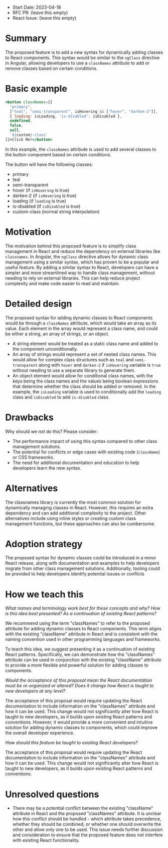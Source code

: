 - Start Date: 2023-04-18
- RFC PR: (leave this empty)
- React Issue: (leave this empty)

# Summary

The proposed feature is to add a new syntax for dynamically adding classes to React components. This syntax would be similar to the `ngClass` directive in Angular, allowing developers to use a `classNames` attribute to add or remove classes based on certain conditions.

# Basic example

```jsx
<button classNames={[
  "primary",
  ["teal", "semi-transparent", isHovering && ["hover", "darken-2"]],
  { loading: isLoading, 'is-disabled': isDisabled },
  undefined,
  false,
  null,
  `${custom}-class`
]}>Click Me!</button>
```

In this example, the `classNames` attribute is used to add several classes to the button component based on certain conditions. 

The button will have the following classes:
- primary
- teal
- semi-transparent
- hover (if `isHovering` is true)
- darken-2 (if `isHovering` is true)
- loading (if `loading` is true)
- is-disabled (if `isDisabled` is true)
- custom-class (normal string interpolation)

# Motivation

The motivation behind this proposed feature is to simplify class management in React and reduce the dependency on external libraries like `classnames`. In Angular, the `ngClass` directive allows for dynamic class management using a similar syntax, which has proven to be a popular and useful feature. By adding a similar syntax to React, developers can have a simpler and more streamlined way to handle class management, without needing to rely on external libraries. This can help reduce project complexity and make code easier to read and maintain.

# Detailed design

The proposed syntax for adding dynamic classes to React components would be through a `classNames` attribute, which would take an array as its value. Each element in the array would represent a class name, and could be either a string, an array of strings, or an object.

- A string element would be treated as a static class name and added to the component unconditionally.
- An array of strings would represent a set of nested class names. This would allow for complex class structures such as `teal` and `semi-transparent` along with `hover` and `darken-2` if `isHovering` variable is `true` without needing to use a separate library to generate them.
- An object element would allow for conditional class names, with the keys being the class names and the values being boolean expressions that determine whether the class should be added or removed.
In the example, the `isLoading` variable is used to conditionally add the `loading` class and `isDisabled` to add `is-disabled` class.

# Drawbacks

Why should we *not* do this? Please consider:

- The performance impact of using this syntax compared to other class management solutions.
- The potential for conflicts or edge cases with existing code (`className`) or CSS frameworks.
- The need for additional documentation and education to help developers learn the new syntax.

# Alternatives

The classnames library is currently the most common solution for dynamically managing classes in React. However, this requires an extra dependency and can add additional complexity to the project. Other alternatives include using inline styles or creating custom class management functions, but these approaches can also be cumbersome.

# Adoption strategy

The proposed syntax for dynamic classes could be introduced in a minor React release, along with documentation and examples to help developers migrate from other class management solutions. Additionally, tooling could be provided to help developers identify potential issues or conflicts

# How we teach this

*What names and terminology work best for these concepts and why? How is this idea best presented? As a continuation of existing React patterns?*

We recommend using the term "classNames" to refer to the proposed attribute for adding dynamic classes to React components. This term aligns with the existing "className" attribute in React and is consistent with the naming convention used in other programming languages and frameworks.

To teach this idea, we suggest presenting it as a continuation of existing React patterns. Specifically, we can demonstrate how the "classNames" attribute can be used in conjunction with the existing "className" attribute to provide a more flexible and powerful solution for adding classes to components.

*Would the acceptance of this proposal mean the React documentation must be re-organized or altered? Does it change how React is taught to new developers at any level?*

The acceptance of this proposal would require updating the React documentation to include information on the "classNames" attribute and how it can be used. This change would not significantly alter how React is taught to new developers, as it builds upon existing React patterns and conventions. However, it would provide a more convenient and intuitive solution for adding dynamic classes to components, which could improve the overall developer experience.

*How should this feature be taught to existing React developers?*

The acceptance of this proposal would require updating the React documentation to include information on the "classNames" attribute and how it can be used. This change would not significantly alter how React is taught to new developers, as it builds upon existing React patterns and conventions.

# Unresolved questions

- There may be a potential conflict between the existing "className" attribute in React and the proposed "classNames" attribute. It is unclear how this conflict should be handled - which attribute takes precedence, whether they should be combined, or whether one should overwrite the other and allow only one to be used. This issue needs further discussion and consideration to ensure that the proposed feature does not interfere with existing React functionality.